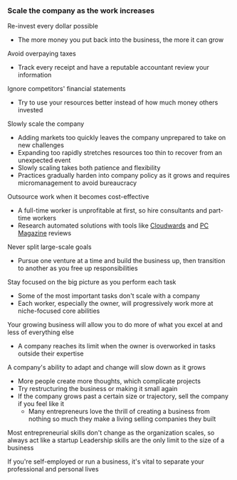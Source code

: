 
### Scale the company as the work increases

Re-invest every dollar possible
- The more money you put back into the business, the more it can grow

Avoid overpaying taxes
- Track every receipt and have a reputable accountant review your information

Ignore competitors' financial statements
- Try to use your resources better instead of how much money others invested

Slowly scale the company
- Adding markets too quickly leaves the company unprepared to take on new challenges
- Expanding too rapidly stretches resources too thin to recover from an unexpected event
- Slowly scaling takes both patience and flexibility
- Practices gradually harden into company policy as it grows and requires micromanagement to avoid bureaucracy

Outsource work when it becomes cost-effective
- A full-time worker is unprofitable at first, so hire consultants and part-time workers
- Research automated solutions with tools like [Cloudwards](https://www.cloudwards.net/) and [PC Magazine](https://www.pcmag.com) reviews

Never split large-scale goals
- Pursue one venture at a time and build the business up, then transition to another as you free up responsibilities

Stay focused on the big picture as you perform each task
- Some of the most important tasks don't scale with a company
- Each worker, especially the owner, will progressively work more at niche-focused core abilities

Your growing business will allow you to do more of what you excel at and less of everything else
- A company reaches its limit when the owner is overworked in tasks outside their expertise

A company's ability to adapt and change will slow down as it grows

- More people create more thoughts, which complicate projects
- Try restructuring the business or making it small again
- If the company grows past a certain size or trajectory, sell the company if you feel like it
    - Many entrepreneurs love the thrill of creating a business from nothing so much they make a living selling companies they built

Most entrepreneurial skills don't change as the organization scales, so always act like a startup
Leadership skills are the only limit to the size of a business

If you're self-employed or run a business, it's vital to separate your professional and personal lives
